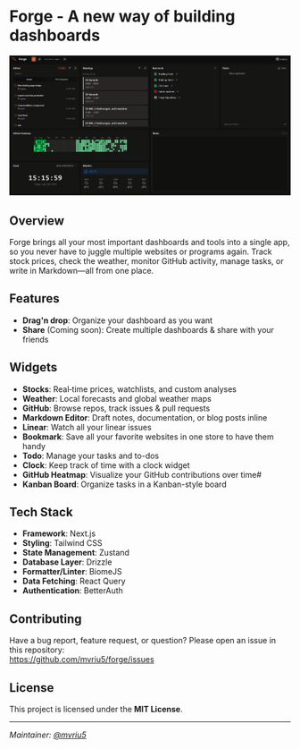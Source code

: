 # Forge - A new way of building dashboards

![Dashboard Preview](/public/example_layout.png)

## Overview
Forge brings all your most important dashboards and tools into a single app, so you never have to juggle multiple websites or programs again. Track stock prices, check the weather, monitor GitHub activity, manage tasks, or write in Markdown—all from one place.

## Features
- **Drag'n drop**: Organize your dashboard as you want
- **Share** (Coming soon): Create multiple dashboards & share with your friends

## Widgets
- **Stocks**: Real‑time prices, watchlists, and custom analyses
- **Weather**: Local forecasts and global weather maps
- **GitHub**: Browse repos, track issues & pull requests
- **Markdown Editor**: Draft notes, documentation, or blog posts inline
- **Linear**: Watch all your linear issues
- **Bookmark**: Save all your favorite websites in one store to have them handy
- **Todo**: Manage your tasks and to-dos
- **Clock**: Keep track of time with a clock widget
- **GitHub Heatmap**: Visualize your GitHub contributions over time#
- **Kanban Board**: Organize tasks in a Kanban-style board

## Tech Stack
- **Framework**: Next.js
- **Styling**: Tailwind CSS
- **State Management**: Zustand
- **Database Layer**: Drizzle
- **Formatter/Linter**: BiomeJS
- **Data Fetching**: React Query
- **Authentication**: BetterAuth


## Contributing
Have a bug report, feature request, or question? Please open an issue in this repository:  
<https://github.com/mvriu5/forge/issues>

## License
This project is licensed under the **MIT License**.

---

*Maintainer: [@mvriu5](https://github.com/mvriu5)*  
